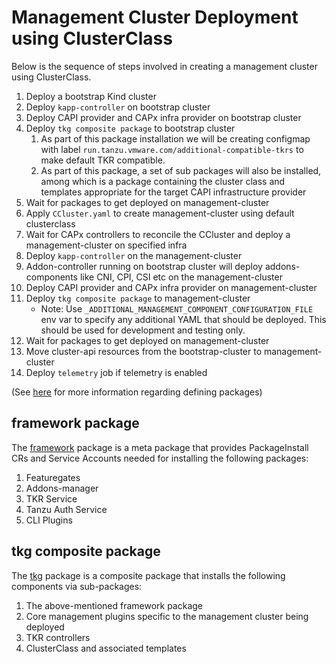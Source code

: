 # Management Cluster Deployment using ClusterClass

Below is the sequence of steps involved in creating a management cluster using ClusterClass.

1. Deploy a bootstrap Kind cluster
1. Deploy `kapp-controller` on bootstrap cluster
1. Deploy CAPI provider and CAPx infra provider on bootstrap cluster
1. Deploy `tkg composite package` to bootstrap cluster
    1. As part of this package installation we will be creating configmap with label `run.tanzu.vmware.com/additional-compatible-tkrs` to make default TKR compatible.
    1. As part of this package, a set of sub packages will also be installed, among which is a package containing the cluster class and templates appropriate for the target CAPI infrastructure provider
1. Wait for packages to get deployed on management-cluster
1. Apply `CCluster.yaml` to create management-cluster using default clusterclass
1. Wait for CAPx controllers to reconcile the CCluster and deploy a management-cluster on specified infra
1. Deploy `kapp-controller` on the management-cluster
1. Addon-controller running on bootstrap cluster will deploy addons-components like CNI, CPI, CSI etc on the management-cluster
1. Deploy CAPI provider and CAPx infra provider on management-cluster
1. Deploy `tkg composite package` to management-cluster
    * Note: Use `_ADDITIONAL_MANAGEMENT_COMPONENT_CONFIGURATION_FILE` env var to specify any additional YAML that should be deployed. This should be used for development and testing only.
1. Wait for packages to get deployed on management-cluster
1. Move cluster-api resources from the bootstrap-cluster to management-cluster
1. Deploy `telemetry` job if telemetry is enabled

(See [here](../../packages/README.md) for more information regarding defining
packages)

## framework package

The [framework](../../../packages/framework) package is a meta package that
provides PackageInstall CRs and Service Accounts needed for installing the
following packages:

1. Featuregates
2. Addons-manager
3. TKR Service
4. Tanzu Auth Service
5. CLI Plugins

## tkg composite package

The [tkg](../../../packages/tkg) package is a composite package that installs
the following components via sub-packages:

1. The above-mentioned framework package
2. Core management plugins specific to the management cluster being deployed
3. TKR controllers
4. ClusterClass and associated templates
